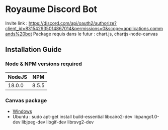 # Royaume Discord Bot

Invite link : https://discord.com/api/oauth2/authorize?client_id=831542935014867014&permissions=0&scope=applications.commands%20bot
Package requis dans le futur : chart.js, chartjs-node-canvas

## Installation Guide
### Node & NPM versions required
| NodeJS | NPM   |
| ------ | ----- |
| 18.0.0 | 8.5.5 |

### Canvas package 
- [Windows](https://github.com/Automattic/node-canvas/wiki/Installation:-Windows)
- Ubuntu : sudo apt-get install build-essential libcairo2-dev libpango1.0-dev libjpeg-dev libgif-dev librsvg2-dev